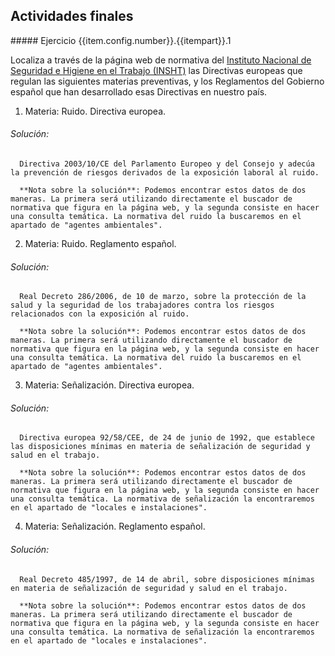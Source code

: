 ## Actividades finales

<div markdown="1" class="questions" data-id="{{item.config.number}}.{{itempart}}.1">
##### Ejercicio {{item.config.number}}.{{itempart}}.1

Localiza a través de la página web de normativa del [Instituto Nacional de Seguridad e Higiene en el Trabajo (INSHT)](http://www.insht.es/portal/site/Insht/menuitem.75eb39a3ca8b485dce5f66a150c08a0c/?vgnextoid=75164a7f8a651110VgnVCM100000dc0ca8c0RCRD) las Directivas europeas que regulan las siguientes materias preventivas, y los Reglamentos del Gobierno español que han desarrollado esas Directivas en nuestro país.

1. Materia: Ruido. Directiva europea.

  ###### Solución:
   
      Directiva 2003/10/CE del Parlamento Europeo y del Consejo y adecúa la prevención de riesgos derivados de la exposición laboral al ruido.
      
      **Nota sobre la solución**: Podemos encontrar estos datos de dos maneras. La primera será utilizando directamente el buscador de normativa que figura en la página web, y la segunda consiste en hacer una consulta temática. La normativa del ruido la buscaremos en el apartado de "agentes ambientales".
       
2. Materia: Ruido. Reglamento español.

  ###### Solución:
  
      Real Decreto 286/2006, de 10 de marzo, sobre la protección de la salud y la seguridad de los trabajadores contra los riesgos relacionados con la exposición al ruido.
      
      **Nota sobre la solución**: Podemos encontrar estos datos de dos maneras. La primera será utilizando directamente el buscador de normativa que figura en la página web, y la segunda consiste en hacer una consulta temática. La normativa del ruido la buscaremos en el apartado de "agentes ambientales".
      
3. Materia: Señalización. Directiva europea.

  ###### Solución:
  
      Directiva europea 92/58/CEE, de 24 de junio de 1992, que establece las disposiciones mínimas en materia de señalización de seguridad y salud en el trabajo.
      
      **Nota sobre la solución**: Podemos encontrar estos datos de dos maneras. La primera será utilizando directamente el buscador de normativa que figura en la página web, y la segunda consiste en hacer una consulta temática. La normativa de señalización la encontraremos en el apartado de "locales e instalaciones".
      
4. Materia: Señalización. Reglamento español.

  ###### Solución:
      
      Real Decreto 485/1997, de 14 de abril, sobre disposiciones mínimas en materia de señalización de seguridad y salud en el trabajo.
      
      **Nota sobre la solución**: Podemos encontrar estos datos de dos maneras. La primera será utilizando directamente el buscador de normativa que figura en la página web, y la segunda consiste en hacer una consulta temática. La normativa de señalización la encontraremos en el apartado de "locales e instalaciones".

</div>


